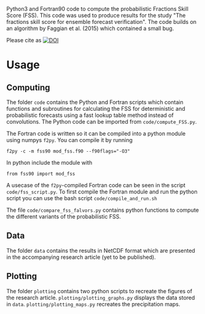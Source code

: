 Python3 and Fortran90 code to compute the probabilistic Fractions Skill Score (FSS). This code was used to produce results for the study "The fractions skill score for ensemble forecast verification". The code builds on an algorithm by Faggian et al. (2015) which contained a small bug.

Please cite as [![DOI](https://zenodo.org/badge/DOI/10.5281/zenodo.8082583.svg)](https://doi.org/10.5281/zenodo.8082583)

# Usage
## Computing
The folder `code` contains the Python and Fortran scripts which contain functions and subroutines for calculating the FSS for deterministic and probabilistic forecasts using a fast lookup table method instead of convolutions. The Python code can be imported from `code/compute_FSS.py`.

The Fortran code is written so it can be compiled into a python module using numpys `f2py`. You can compile it by running

    f2py -c -m fss90 mod_fss.f90 --f90flags="-O3"
In python include the module with

    from fss90 import mod_fss
A usecase of the `f2py`-compiled Fortran code can be seen in the script `code/fss_script.py`. To first compile the Fortran module and run the python script you can use the bash script `code/compile_and_run.sh`

The file `code/compare_fss_falvors.py` contains python functions to compute the different variants of the probabilistic FSS.

## Data
The folder `data` contains the results in NetCDF format which are presented in the accompanying research article (yet to be published).

## Plotting
The folder `plotting` contains two python scripts to recreate the figures of the research article. `plotting/plotting_graphs.py` displays the data stored in `data`. `plotting/plotting_maps.py` recreates the precipitation maps.
